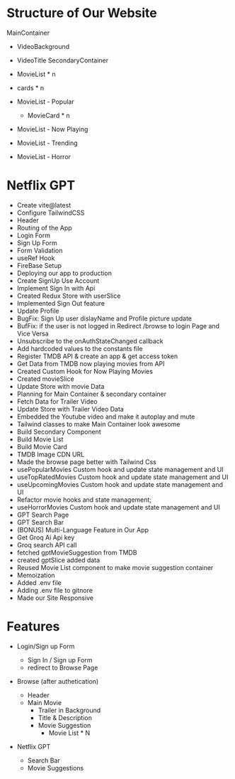 # Structure of Our Website

MainContainer
 - VideoBackground
 - VideoTitle
SecondaryContainer
 - MovieList * n
 - cards * n


- MovieList - Popular
  - MovieCard * n
- MovieList - Now Playing
- MovieList - Trending
- MovieList - Horror

# Netflix GPT

- Create vite@latest
- Configure TailwindCSS
- Header
- Routing of the App
- Login Form
- Sign Up Form
- Form Validation
- useRef Hook
- FireBase Setup
- Deploying our app to production
- Create SignUp Use Account
- Implement Sign In with Api
- Created Redux Store with userSlice
- Implemented Sign Out feature
- Update Profile
- BugFix: Sign Up user dislayName and Profile picture update
- BufFix: if the user is not logged in Redirect /browse to login Page and Vice Versa
- Unsubscribe to the onAuthStateChanged callback
- Add hardcoded values to the constants file
- Register TMDB API & create an app & get access token
- Get Data from TMDB now playing movies from API
- Created Custom Hook for Now Playing Movies
- Created movieSlice
- Update Store with movie Data
- Planning for Main Container & secondary container
- Fetch Data for Trailer Video
- Update Store with Trailer Video Data
- Embedded the Youtube video and make it autoplay and mute
- Tailwind classes to make Main Container look awesome
- Build Secondary Component
- Build Movie List
- Build Movie Card
- TMDB Image CDN URL
- Made the browse page better with Tailwind Css
- usePopularMovies Custom hook and update state management and UI
- useTopRatedMovies Custom hook and update state management and UI
- useUpcomingMovies Custom hook and update state management and UI
- Refactor movie hooks and state management; 
- useHorrorMovies Custom hook and update state management and UI
- GPT Search Page
- GPT Search Bar
- (BONUS) Multi-Language Feature in Our App
- Get Groq Ai Api key 
- Groq search API call
- fetched gptMovieSuggestion from TMDB
- created gptSlice added data
- Reused Movie List component to make movie suggestion container
- Memoization
- Added .env file
- Adding .env file to gitnore
- Made our Site Responsive

# Features

- Login/Sign up Form
  - Sign In / Sign up Form
  - redirect to Browse Page
- Browse (after authetication)

  - Header
  - Main Movie
    - Trailer in Background
    - Title & Description
    - Movie Suggestion
      - Movie List \* N

- Netflix GPT
  - Search Bar
  - Movie Suggestions
